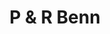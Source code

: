 ---
title: "P & R Benn"
url: /cockermouth/p-and-r-benn-lakeland-agricultural-centre/
shop: car repair
---